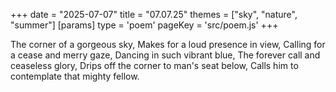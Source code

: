 +++
date = "2025-07-07"
title = "07.07.25"
themes = ["sky", "nature", "summer"]
[params]
  type = 'poem'
  pageKey = 'src/poem.js'
+++

The corner of a gorgeous sky,
Makes for a loud presence in view,
Calling for a cease and merry gaze,
Dancing in such vibrant blue,
The forever call and ceaseless glory,
Drips off the corner to man's seat below,
Calls him to contemplate that mighty fellow.
